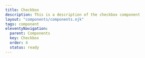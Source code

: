 ```yaml
---
title: Checkbox
description: This is a description of the checkbox component
layout: "components/components.njk"
tags: component
eleventyNavigation:
  parent: Components
  key: Checkbox
  order: 4
  status: ready
---
```

